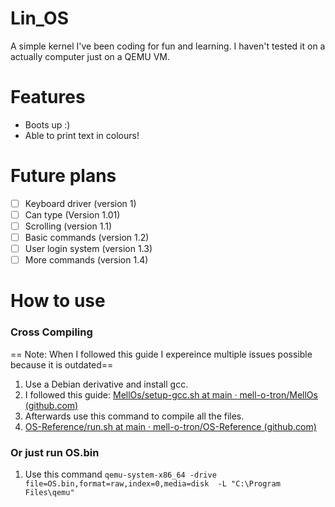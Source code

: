 # Lin_OS
A simple kernel I've been coding for fun and learning. I haven't tested it on a actually computer just on a QEMU VM. 

# Features
* Boots up :)
* Able to print text in colours!

# Future plans
- [ ] Keyboard driver (version 1)
- [ ] Can type (Version 1.01)
- [ ] Scrolling (version 1.1)
- [ ] Basic commands (version 1.2)
- [ ] User login system (version 1.3)
- [ ] More commands (version 1.4)

# How to use
### Cross Compiling
== Note: When I followed this guide I expereince multiple issues possible because it is outdated==
1.  Use a Debian derivative and install gcc. 
2. I followed this guide: [MellOs/setup-gcc.sh at main · mell-o-tron/MellOs (github.com)](https://github.com/mell-o-tron/MellOs/blob/main/A_Setup/setup-gcc.sh)
3. Afterwards use this command to compile all the files.
4. [OS-Reference/run.sh at main · mell-o-tron/OS-Reference (github.com)](https://github.com/mell-o-tron/OS-Reference/blob/main/7/run.sh)

### Or just run OS.bin
1. Use this command `qemu-system-x86_64 -drive file=OS.bin,format=raw,index=0,media=disk  -L "C:\Program Files\qemu"`


